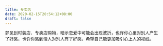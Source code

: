 ```yaml
---
title: 专卖店
date: 2020-02-15T20:54:12+08:00
draft: false
---
```


梦见到时装店、专卖店购物，暗示恋爱中可能会出现波折，也许你心里对别人产生了好感，也许你感到情人对别人有了好感，希望自己能更加吸引心上人的视线。